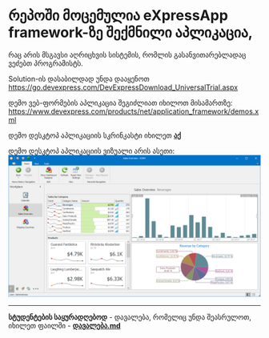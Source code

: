 # რეპოში მოცემულია eXpressApp framework-ზე შექმნილი აპლიკაცია, 
რაც არის მსგავსი აღრიცხვის სისტემის, რომლის გასანვითარებლადაც ვეძებთ პროგრამისტს.

Solution-ის დასაბილდად უნდა დააყენოთ https://go.devexpress.com/DevExpressDownload_UniversalTrial.aspx

დემო ვებ-ფორმების აპლიკაცია შეგიძლიათ იხილოთ მისამართზე: https://www.devexpress.com/products/net/application_framework/demos.xml

დემო დესკტოპ აპლიკაციის სკრინკასტი იხილეთ <b><a href="https://www.devexpress.com/Products/NET/Application_Framework/i/screencasts/WinDemo.swf">აქ</a></b>

დემო დესკტოპ აპლიკაციის ვიზუალი არის ასეთი:
![alt tag](desktop-full-16.2.png)

----

**სტუდენტების საყურადღებოდ** - დავალება, რომელიც უნდა შეასრულოთ, იხილეთ ფაილში - <a href="https://github.com/DoSo-Management/TypicalDxXafApp/blob/master/დავალება.md">**დავალება.md**</a>
